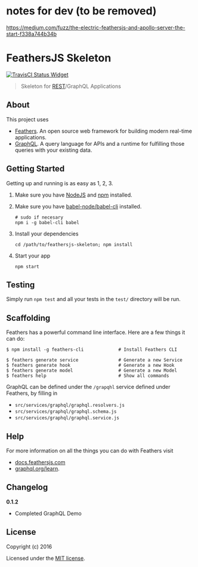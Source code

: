 # notes for dev (to be removed)

https://medium.com/fuzz/the-electric-feathersjs-and-apollo-server-the-start-f338a744b34b

# FeathersJS Skeleton

[![TravisCI Status Widget]][TravisCI Status]
<!-- [![Coverage Status Widget]][Coverage Status] -->

[TravisCI Status]: https://travis-ci.org/amaranth-framework/feathersjs-skeleton
[TravisCI Status Widget]: https://travis-ci.org/amaranth-framework/feathersjs-skeleton.svg?branch=master
<!-- [Coverage Status]: https://coveralls.io/r/amaranth-framework/feathersjs-skeleton -->
<!-- [Coverage Status Widget]: https://coveralls.io/repos/github/amaranth-framework/feathersjs-skeleton/badge.svg?branch=master -->

> Skeleton for [REST](https://spring.io/understanding/REST)/GraphQL Applications

## About

This project uses 
* [Feathers](http://feathersjs.com). An open source web framework for building modern real-time applications.
* [GraphQL](http://graphql.org). A query language for APIs and a runtime for fulfilling those queries with your existing data.

## Getting Started

Getting up and running is as easy as 1, 2, 3.

1. Make sure you have [NodeJS](https://nodejs.org/) and [npm](https://www.npmjs.com/) installed.
2. Make sure you have [babel-node/babel-cli](https://www.npmjs.com/package/babel-cli) installed.

    ```
    # sudo if necesary
    npm i -g babel-cli babel
    ```

3. Install your dependencies

    ```
    cd /path/to/feathersjs-skeleton; npm install
    ```

4. Start your app

    ```
    npm start
    ```

## Testing

Simply run `npm test` and all your tests in the `test/` directory will be run.

## Scaffolding

Feathers has a powerful command line interface. Here are a few things it can do:

```
$ npm install -g feathers-cli             # Install Feathers CLI

$ feathers generate service               # Generate a new Service
$ feathers generate hook                  # Generate a new Hook
$ feathers generate model                 # Generate a new Model
$ feathers help                           # Show all commands
```

GraphQL can be defined under the `/grapqhl` service defined under Feathers, by filling in 
* `src/services/graphql/graphql.resolvers.js`
* `src/services/graphql/graphql.schema.js`
* `src/services/graphql/graphql.service.js`

## Help

For more information on all the things you can do with Feathers visit 
* [docs.feathersjs.com](http://docs.feathersjs.com)
* [graphql.org/learn](http://graphql.org/learn).

## Changelog

__0.1.2__

- Completed GraphQL Demo

## License

Copyright (c) 2016

Licensed under the [MIT license](LICENSE).
